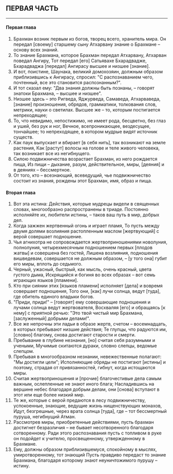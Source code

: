 ## ПЕРВАЯ ЧАСТЬ 


---
#### Первая глава
1. Брахман возник первым из богов, творец всего, хранитель мира.
Он передал [своему] старшему сыну Атхарвану знание о Брахмане – основу всех знаний.
2. То знание Брахмана, которое Брахман передал Атхарвану, Атхарван поведал Ангиру,
Тот передал [его] Сатьявахе Бхарадвадже, Бхарадваджа [передал] Ангирасу высшее и низшее [знание].
3. И вот, поистине, Шаунака, великий домохозяин, должным образом приблизившись к Ангирасу, спросил: "С распознаванием чего, почтенный, все это становится распознанным?".
4. И тот сказал ему: "Два знания должны быть познаны, – говорят знатоки Брахмана, – высшее и низшее".
5. Низшее здесь – это Ригведа, Яджурведа, Самаведа, Атхарваведа, [знание] произношения, обрядов, грамматики, толкования слов, метрики, науки о светилах.
Высшее же – то, которым постигается непреходящее;
6. То, что невидимо, непостижимо, не имеет рода, бесцветно, без глаз и ушей, без рук и ног,
Вечное, всепроникающее, вездесущее, тончайшее; то непреходящее, в котором мудрые видят источник существ.
7. Как паук выпускает и вбирает [в себя нить], так возникают на земле растения,
Как [растут] волосы на голове и теле живого человека, так возникает все из негибнущего.
8. Силою подвижничества возрастает Брахман, из него рождается пища,
Из пищи – дыхание, разум, действительное, миры, [деяния] и в деяниях – бессмертное.
9. От того, кто – всезнающий, всеведущий, чье подвижничество состоит из знания, рождены этот Брахман, имя, образ и пища.

#### Вторая глава
1. Вот эта истина:
Действия, которые мудрецы видели в священных словах, многообразно распространены в триаде.
Постоянно исполняйте их, любители истины, – таков ваш путь в мир, добрых дел.
2. Когда зажжен жертвенный огонь и играет пламя,
То пусть между двумя долями возлияния растопленным маслом [жертвующий] с верой совершает подношение.
3. Чья агнихотра не сопровождается жертвоприношениями новолуния, полнолуния, четырехмесячным подношением первых [плодов жатвы] и совершена без гостей,
Лишена возлияния, подношения вишведевам, совершается не должным образом, – [у того она] губит его миры, вплоть до седьмого.
4. Черный, ужасный, быстрый, как мысль, очень красный, цвета густого дыма, Искрящийся и богиня во всех образах – вот семь играющих языков [пламени].
5. Кто при сиянии этих [языков пламени] исполняет [дела] и вовремя совершает подношения, Того они, [как] лучи солнца, ведут [туда], где обитель единого владыки богов.
6. "Приди, приди!" – [говорят] ему совершающие подношения и лучами солнца ведут жертвователя,
Восхваляя [его] и обращаясь [к нему] с приятной речью: "Это твой чистый мир Брахмана, [заслуженный] добрыми делами!".
7. Все же непрочны эти ладьи в образе жертв, счетом – восемнадцать, в которых пребывают низшие действия;
Те глупцы, что радуются им, [словно] благому, снова достигают старости и смерти.
8. Пребывание в глубине незнания, [но] считая себя разумными и учеными,
Мучимые скитаются дураки, словно слепцы, ведомые слепцом.
9. Пребывая в многообразном незнании, невежественные полагают: "Мы достигли цели";
Исполняющие обряды не постигают [истины] и поэтому, страдая от привязанностей, гибнут, когда истощаются миры.
10. Считая жертвоприношения и [прочие] благочестивые дела самым важным, ослепленные не знают иного блага;
Насладившись на вершине небес благодаря добрым делам, они [снова] вступают в этот или еще более низкий мир.
11. Те же, которые с верой предаются в лесу подвижничеству, успокоенные, знающие, ведущие жизнь нищенствующих монахов,
Идут, безгрешные, через врата солнца [туда], где – тот бессмертный пуруша, негибнущий Атман.
12. Рассмотрев миры, приобретенные действиями, пусть брахман достигнет безразличия – не бывает несотворенного благодаря сотворенному.
Ради этого распознавания пусть с топливом в руке он подойдет к учителю, просвещенному, утвержденному в Брахмане.
13. Ему, должны образом приблизившемуся, спокойному в мыслях, умиротворенному, тот знающий
Пусть правдиво передаст то знание Брахмана, благодаря которому знают неуничтожимого пурушу – истину.
